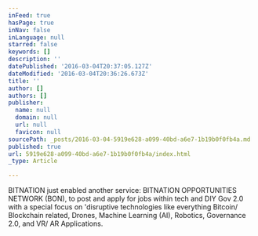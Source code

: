 ```yaml
---
inFeed: true
hasPage: true
inNav: false
inLanguage: null
starred: false
keywords: []
description: ''
datePublished: '2016-03-04T20:37:05.127Z'
dateModified: '2016-03-04T20:36:26.673Z'
title: ''
author: []
authors: []
publisher:
  name: null
  domain: null
  url: null
  favicon: null
sourcePath: _posts/2016-03-04-5919e628-a099-40bd-a6e7-1b19b0f0fb4a.md
published: true
url: 5919e628-a099-40bd-a6e7-1b19b0f0fb4a/index.html
_type: Article

---
```

‪BITNATION‬ just enabled another service: BITNATION OPPORTUNITIES NETWORK (BON), to post and apply for jobs within tech and DIY Gov 2.0 with a special focus on 'disruptive technologies like everything Bitcoin/ Blockchain related, Drones, Machine Learning (AI), Robotics, Governance 2.0, and VR/ AR Applications.

[][0]

[0]: https://www.facebook.com/hashtag/bitnation?source=feed_text&story_id=10153484673016417